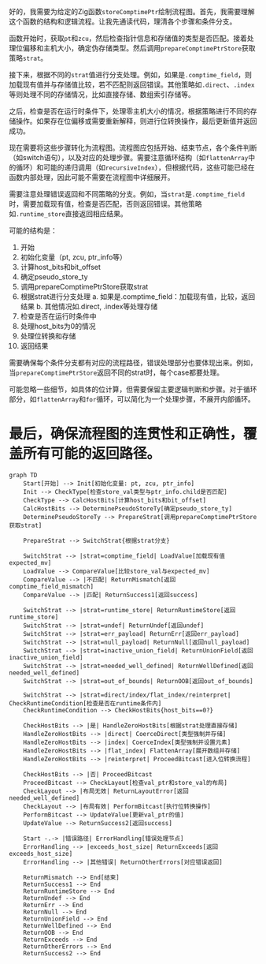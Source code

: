 好的，我需要为给定的Zig函数`storeComptimePtr`绘制流程图。首先，我需要理解这个函数的结构和逻辑流程。让我先通读代码，理清各个步骤和条件分支。

函数开始时，获取`pt`和`zcu`，然后检查指针信息和存储值的类型是否匹配。接着处理位偏移和主机大小，确定伪存储类型。然后调用`prepareComptimePtrStore`获取策略`strat`。

接下来，根据不同的`strat`值进行分支处理。例如，如果是`.comptime_field`，则加载现有值并与存储值比较，若不匹配则返回错误。其他策略如`.direct`、`.index`等则处理不同的存储情况，比如直接存储、数组索引存储等。

之后，检查是否在运行时条件下，处理零主机大小的情况，根据策略进行不同的存储操作。如果存在位偏移或需要重新解释，则进行位转换操作，最后更新值并返回成功。

现在需要将这些步骤转化为流程图。流程图应包括开始、结束节点，各个条件判断（如switch语句），以及对应的处理步骤。需要注意循环结构（如`flattenArray`中的循环）和可能的递归调用（如`recursiveIndex`），但根据代码，这些可能已经在函数内部处理，因此可能不需要在流程图中详细展开。

需要注意处理错误返回和不同策略的分支。例如，当`strat`是`.comptime_field`时，需要加载现有值，检查是否匹配，否则返回错误。其他策略如`.runtime_store`直接返回相应结果。

可能的结构是：

1. 开始
2. 初始化变量（pt, zcu, ptr_info等）
3. 计算host_bits和bit_offset
4. 确定pseudo_store_ty
5. 调用prepareComptimePtrStore获取strat
6. 根据strat进行分支处理
   a. 如果是.comptime_field：加载现有值，比较，返回结果
   b. 其他情况如.direct, .index等处理存储
7. 检查是否在运行时条件中
8. 处理host_bits为0的情况
9. 处理位转换和存储
10. 返回结果

需要确保每个条件分支都有对应的流程路径，错误处理部分也要体现出来。例如，当`prepareComptimePtrStore`返回不同的strat时，每个case都要处理。

可能忽略一些细节，如具体的位计算，但需要保留主要逻辑判断和步骤。对于循环部分，如`flattenArray`和`for`循环，可以简化为一个处理步骤，不展开内部循环。

最后，确保流程图的连贯性和正确性，覆盖所有可能的返回路径。
================================================
```mermaid
graph TD
    Start[开始] --> Init[初始化变量: pt, zcu, ptr_info]
    Init --> CheckType[检查store_val类型与ptr_info.child是否匹配]
    CheckType --> CalcHostBits[计算host_bits和bit_offset]
    CalcHostBits --> DeterminePseudoStoreTy[确定pseudo_store_ty]
    DeterminePseudoStoreTy --> PrepareStrat[调用prepareComptimePtrStore获取strat]
    
    PrepareStrat --> SwitchStrat{根据strat分支}
    
    SwitchStrat --> |strat=comptime_field| LoadValue[加载现有值expected_mv]
    LoadValue --> CompareValue[比较store_val与expected_mv]
    CompareValue --> |不匹配| ReturnMismatch[返回comptime_field_mismatch]
    CompareValue --> |匹配| ReturnSuccess1[返回success]
    
    SwitchStrat --> |strat=runtime_store| ReturnRuntimeStore[返回runtime_store]
    SwitchStrat --> |strat=undef| ReturnUndef[返回undef]
    SwitchStrat --> |strat=err_payload| ReturnErr[返回err_payload]
    SwitchStrat --> |strat=null_payload| ReturnNull[返回null_payload]
    SwitchStrat --> |strat=inactive_union_field| ReturnUnionField[返回inactive_union_field]
    SwitchStrat --> |strat=needed_well_defined| ReturnWellDefined[返回needed_well_defined]
    SwitchStrat --> |strat=out_of_bounds| ReturnOOB[返回out_of_bounds]
    
    SwitchStrat --> |strat=direct/index/flat_index/reinterpret| CheckRuntimeCondition[检查是否在runtime条件内]
    CheckRuntimeCondition --> CheckHostBits{host_bits==0?}
    
    CheckHostBits --> |是| HandleZeroHostBits[根据strat处理直接存储]
    HandleZeroHostBits --> |direct| CoerceDirect[类型强制并存储]
    HandleZeroHostBits --> |index| CoerceIndex[类型强制并设置元素]
    HandleZeroHostBits --> |flat_index| FlattenArray[展开数组并存储]
    HandleZeroHostBits --> |reinterpret| ProceedBitcast[进入位转换流程]
    
    CheckHostBits --> |否| ProceedBitcast
    ProceedBitcast --> CheckLayout[检查val_ptr和store_val的布局]
    CheckLayout --> |布局无效| ReturnLayoutError[返回needed_well_defined]
    CheckLayout --> |布局有效| PerformBitcast[执行位转换操作]
    PerformBitcast --> UpdateValue[更新val_ptr的值]
    UpdateValue --> ReturnSuccess2[返回success]
    
    Start -.-> |错误路径| ErrorHandling[错误处理节点]
    ErrorHandling --> |exceeds_host_size| ReturnExceeds[返回exceeds_host_size]
    ErrorHandling --> |其他错误| ReturnOtherErrors[对应错误返回]
    
    ReturnMismatch --> End[结束]
    ReturnSuccess1 --> End
    ReturnRuntimeStore --> End
    ReturnUndef --> End
    ReturnErr --> End
    ReturnNull --> End
    ReturnUnionField --> End
    ReturnWellDefined --> End
    ReturnOOB --> End
    ReturnExceeds --> End
    ReturnOtherErrors --> End
    ReturnSuccess2 --> End
```